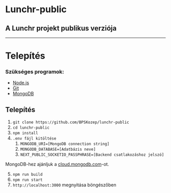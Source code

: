 # Lunchr-public

## A Lunchr projekt publikus verziója

---

# Telepítés

### Szükséges programok:
- [Node.js](https://nodejs.org/en/)
- [Git](https://git-scm.com/)
- [MongoDB](https://www.mongodb.com/)

## Telepítés

1. `git clone https://github.com/BPSKozep/lunchr-public`
2. `cd lunchr-public`
3. `npm install`
4. `.env fájl kitöltése`
    1. `MONGODB_URI=[MongoDB connection string]`
    2. `MONGODB_DATABASE=[Adatbázis neve]`
    3. `NEXT_PUBLIC_SOCKETIO_PASSPHRASE=[Backend csatlakozáshoz jelszó]`

MongoDB-hez ajánljuk a [cloud.mongodb.com](https://cloud.mongodb.com/)-ot.

5. `npm run build`
6. `npm run start`
7. `http://localhost:3000` megnyitása böngészőben